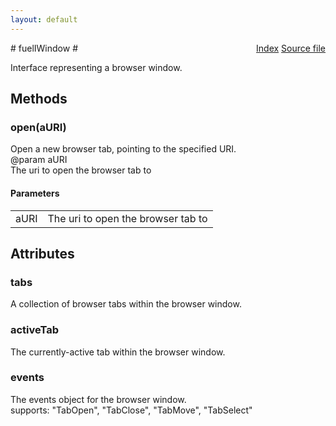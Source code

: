 ```yaml
---
layout: default
---
```

<div class='links' style='float:right'><a href="../index.html">Index</a>
<a href="http://dxr.mozilla.org/mozilla-central/source/browser/fuel/fuelIApplication.idl">Source file</a>
</div>
# fuelIWindow #
  
Interface representing a browser window.  
  

## Methods ##

### open(aURI) ###
  
Open a new browser tab, pointing to the specified URI.  
@param   aURI  
         The uri to open the browser tab to  
  

#### Parameters ####

<table>

<tr>
<td>aURI</td>
<td>         The uri to open the browser tab to  
</td>
</tr>

</table>

## Attributes ##

### tabs ###
  
A collection of browser tabs within the browser window.  
  

### activeTab ###
  
The currently-active tab within the browser window.  
  

### events ###
  
The events object for the browser window.  
supports: "TabOpen", "TabClose", "TabMove", "TabSelect"  
  
